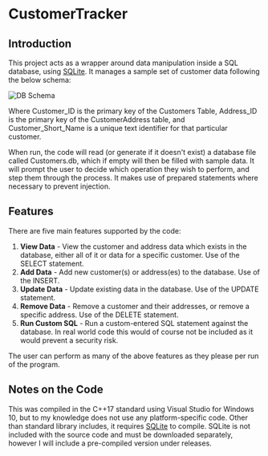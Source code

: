# CustomerTracker

## Introduction

This project acts as a wrapper around data manipulation inside a SQL database, using [SQLite](https://sqlite.org/index.html). It manages a sample set of customer data following the below schema:

![DB Schema](https://i.imgur.com/uphouSB.png)

Where Customer_ID is the primary key of the Customers Table, Address_ID is the primary key of the CustomerAddress table, and Customer_Short_Name is a unique text identifier for that particular customer.

When run, the code will read (or generate if it doesn't exist) a database file called Customers.db, which if empty will then be filled with sample data. It will prompt the user to decide which operation they wish to perform, and step them through the process. It makes use of prepared statements where necessary to prevent injection.


## Features

There are five main features supported by the code:
1. **View Data** - View the customer and address data which exists in the database, either all of it or data for a specific customer. Use of the SELECT statement.
2. **Add Data** - Add new customer(s) or address(es) to the database. Use of the INSERT.
3. **Update Data** - Update existing data in the database. Use of the UPDATE statement.
4. **Remove Data** - Remove a customer and their addresses, or remove a specific address. Use of the DELETE statement.
5. **Run Custom SQL** - Run a custom-entered SQL statement against the database. In real world code this would of course not be included as it would prevent a security risk.

The user can perform as many of the above features as they please per run of the program.

## Notes on the Code

This was compiled in the C++17 standard using Visual Studio for Windows 10, but to my knowledge does not use any platform-specific code. Other than standard library includes, it requires [SQLite](https://sqlite.org/index.html) to compile. SQLite is not included with the source code and must be downloaded separately, however I will include a pre-compiled version under releases.

